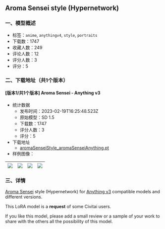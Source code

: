 ## Aroma Sensei style (Hypernetwork)
### 一、模型概述

- 标签：`anime`, `anythingv4`, `style`, `portraits`
- 下载数：1747
- 收藏人数：249
- 评论人数：12
- 评分人数：3
- 评分：5

### 二、下载地址（共1个版本）

#### [版本1/共1个版本] Aroma Sensei - Anything v3

- 统计数据
  - 发布时间：2023-02-19T16:25:48.523Z
  - 原始模型：SD 1.5
  - 下载数：1747
  - 评分人数：3
  - 评分：5
- 下载地址
  - [aromaSenseiStyle_aromaSenseiAnything.pt](https://civitai.com/api/download/models/6272)
- 样例图像：

| <img src="https://image.civitai.com/xG1nkqKTMzGDvpLrqFT7WA/2e1d8c7f-6f6e-4351-d248-9b797c6ee700/width=450/56972.jpeg" /> | <img src="https://image.civitai.com/xG1nkqKTMzGDvpLrqFT7WA/78823db9-6eca-4cd4-422d-c79289755900/width=450/55258.jpeg" /> | <img src="https://image.civitai.com/xG1nkqKTMzGDvpLrqFT7WA/bed48890-1bf4-4187-8742-6f7a24259400/width=450/55375.jpeg" /> | <img src="https://image.civitai.com/xG1nkqKTMzGDvpLrqFT7WA/910eb709-230a-4f9b-b677-0fde7fb83600/width=450/55260.jpeg" /> |
| ---- | ---- | ---- | ---- |


### 三、详情
<p><a target="_blank" rel="ugc" href="https://twitter.com/aromasensei18">Aroma Sensei</a> style (Hypernetwork) for <a target="_blank" rel="ugc" href="https://civitai.com/models/66/anything-v3">Anything v3</a> compatible models and different versions.</p><p>This LoRA model is a <strong>request</strong> of some Civitai users.</p><p>If you like this model, please add a small review or a sample of your work to share with the others all the possibility of this model.</p>
